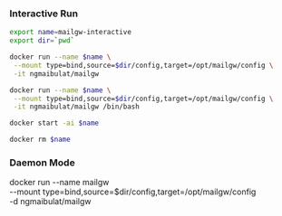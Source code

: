 ### Interactive Run

```bash
export name=mailgw-interactive
export dir=`pwd`

docker run --name $name \
 --mount type=bind,source=$dir/config,target=/opt/mailgw/config \
 -it ngmaibulat/mailgw

docker run --name $name \
 --mount type=bind,source=$dir/config,target=/opt/mailgw/config \
 -it ngmaibulat/mailgw /bin/bash

docker start -ai $name

docker rm $name
```

### Daemon Mode

docker run --name mailgw \
 --mount type=bind,source=$dir/config,target=/opt/mailgw/config \
 -d ngmaibulat/mailgw
